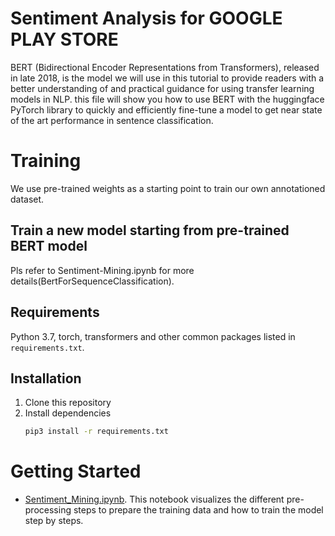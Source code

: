 # Sentiment Analysis for GOOGLE PLAY STORE

BERT (Bidirectional Encoder Representations from Transformers), released in late 2018, is the model we will use in this tutorial to provide readers with a better understanding of and practical guidance for using transfer learning models in NLP.
this file will show you how to use BERT with the huggingface PyTorch library to quickly and efficiently fine-tune a model to get near state of the art performance in sentence classification.

# Training
We use pre-trained weights as a starting point to train our own annotationed dataset.

## Train a new model starting from pre-trained BERT model
Pls refer to Sentiment-Mining.ipynb for more details(BertForSequenceClassification).

## Requirements
Python 3.7, torch, transformers and other common packages listed in `requirements.txt`.

## Installation
1. Clone this repository
2. Install dependencies
   ```bash
   pip3 install -r requirements.txt
   ```

# Getting Started
* [Sentiment_Mining.ipynb](training/sentiment/Sentiment_Mining.ipynb). This notebook visualizes the different pre-processing steps
to prepare the training data and how to train the model step by steps.
